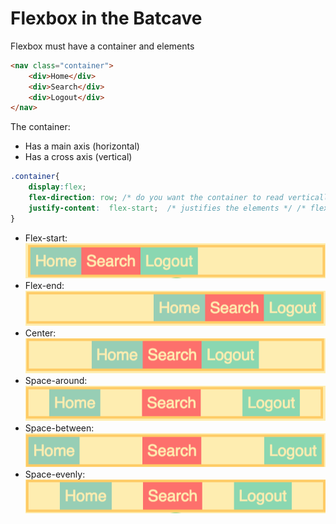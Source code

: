# Flexbox in the Batcave


Flexbox must have a container and elements
```HTML
<nav class="container">
    <div>Home</div>
    <div>Search</div>
    <div>Logout</div>
</nav>
```

The container:
* Has a main axis (horizontal)
* Has a cross axis (vertical)
```CSS
.container{
    display:flex; 
    flex-direction: row; /* do you want the container to read vertically or horizontally? */
    justify-content:  flex-start;  /* justifies the elements */ /* flex-start, flex-end, center, space-around, space-between, space-evenly */
}
```
* Flex-start:
![flex-start](flex-start.png)
* Flex-end:
![flex-end](flex-end.png)
* Center:
![center](center.png)
* Space-around:
![Space-around](space-around.png)
* Space-between:
![Space-between](space-between.png)
* Space-evenly:
![Space-evenly](space-evenly.png)